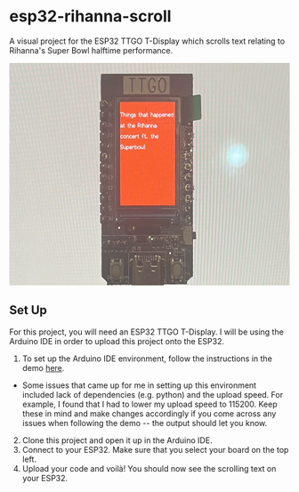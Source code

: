# esp32-rihanna-scroll
A visual project for the ESP32 TTGO T-Display which scrolls text relating to Rihanna's Super Bowl halftime performance.

<img src="./rihanna_scroll_img.png" width="550" height="400" />

## Set Up
For this project, you will need an ESP32 TTGO T-Display. I will be using the Arduino IDE in order to upload this project onto the ESP32. 

1. To set up the Arduino IDE environment, follow the instructions in the demo [here](https://www.youtube.com/watch?v=adLUgmCJKnM).
- Some issues that came up for me in setting up this environment included lack of dependencies (e.g. python) and the upload speed. For example, I found that I had to lower my upload speed to 115200. Keep these in mind and make changes accordingly if you come across any issues when following the demo -- the output should let you know.
2. Clone this project and open it up in the Arduino IDE.
3. Connect to your ESP32. Make sure that you select your board on the top left. 
4. Upload your code and voilà! You should now see the scrolling text on your ESP32. 
